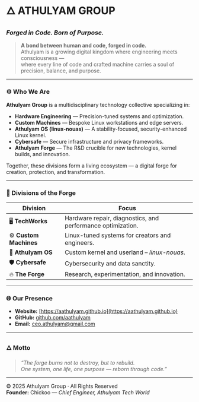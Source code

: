 # 🜂 ATHULYAM GROUP  
### *Forged in Code. Born of Purpose.*

> **A bond between human and code, forged in code.**  
> Athulyam is a growing digital kingdom where engineering meets consciousness —  
> where every line of code and crafted machine carries a soul of precision, balance, and purpose.

---

### ⚙️ Who We Are

**Athulyam Group** is a multidisciplinary technology collective specializing in:

- **Hardware Engineering** — Precision-tuned systems and optimization.  
- **Custom Machines** — Bespoke Linux workstations and edge servers.  
- **Athulyam OS (linux-nouas)** — A stability-focused, security-enhanced Linux kernel.  
- **Cybersafe** — Secure infrastructure and privacy frameworks.  
- **Athulyam Forge** — The R&D crucible for new technologies, kernel builds, and innovation.

Together, these divisions form a living ecosystem — a digital forge for creation, protection, and transformation.

---

### 🧭 Divisions of the Forge

| Division | Focus |
|-----------|--------|
| 🖥️ **TechWorks** | Hardware repair, diagnostics, and performance optimization. |
| ⚙️ **Custom Machines** | Linux-tuned systems for creators and engineers. |
| 🧠 **Athulyam OS** | Custom kernel and userland – *linux-nouas*. |
| 🛡️ **Cybersafe** | Cybersecurity and data sanctity. |
| 🔥 **The Forge** | Research, experimentation, and innovation. |

---

### 🌐 Our Presence
- **Website:** [https://aathulyam.github.io](https://aathulyam.github.io)  
- **GitHub:** [github.com/aathulyam](https://github.com/aathulyam)  
- **Email:** [ceo.athulyam@gmail.com](mailto:ceo.athulyam@gmail.com)  

---

### 🜂 Motto  
> *“The forge burns not to destroy, but to rebuild.  
> One system, one life, one purpose — reborn through code.”*

---

© 2025 Athulyam Group · All Rights Reserved  
**Founder:** Chickoo — *Chief Engineer, Athulyam Tech World*
